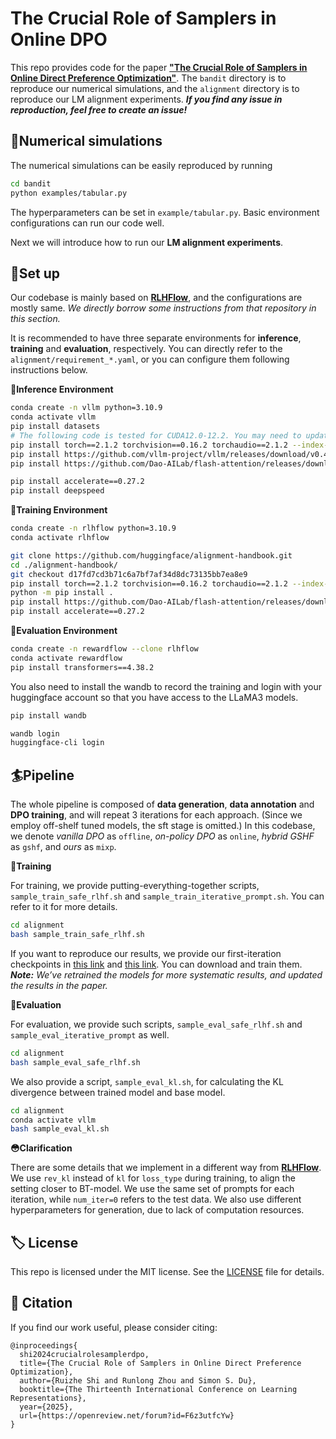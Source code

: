 # The Crucial Role of Samplers in Online DPO

This repo provides code for the paper **["The Crucial Role of Samplers in Online Direct Preference Optimization"](https://arxiv.org/pdf/2409.19605)**. The `bandit` directory is to reproduce our numerical simulations, and the `alignment` directory is to reproduce our LM alignment experiments. ***If you find any issue in reproduction, feel free to create an issue!***

## :octopus:Numerical simulations

The numerical simulations can be easily reproduced by running

```bash
cd bandit
python examples/tabular.py
```

The hyperparameters can be set in `example/tabular.py`. Basic environment configurations can run our code well. 

Next we will introduce how to run our **LM alignment experiments**.

## :hammer:Set up

Our codebase is mainly based on [**RLHFlow**](https://github.com/RLHFlow/Online-RLHF), and the configurations are mostly same. *We directly borrow some instructions from that repository in this section.*

It is recommended to have three separate environments for **inference**, **training** and **evaluation**, respectively. You can directly refer to the `alignment/requirement_*.yaml`, or you can configure them following instructions below.

**:blue_heart:Inference Environment**

```sh
conda create -n vllm python=3.10.9
conda activate vllm
pip install datasets
# The following code is tested for CUDA12.0-12.2. You may need to update the torch and flash-attention sources according to your own CUDA version
pip install torch==2.1.2 torchvision==0.16.2 torchaudio==2.1.2 --index-url https://download.pytorch.org/whl/cu121
pip install https://github.com/vllm-project/vllm/releases/download/v0.4.0/vllm-0.4.0-cp310-cp310-manylinux1_x86_64.whl 
pip install https://github.com/Dao-AILab/flash-attention/releases/download/v2.5.7/flash_attn-2.5.7+cu122torch2.1cxx11abiFALSE-cp310-cp310-linux_x86_64.whl

pip install accelerate==0.27.2
pip install deepspeed
```

**:green_heart:Training Environment**

```sh
conda create -n rlhflow python=3.10.9
conda activate rlhflow

git clone https://github.com/huggingface/alignment-handbook.git
cd ./alignment-handbook/
git checkout d17fd7cd3b71c6a7bf7af34d8dc73135bb7ea8e9
pip install torch==2.1.2 torchvision==0.16.2 torchaudio==2.1.2 --index-url https://download.pytorch.org/whl/cu121
python -m pip install .
pip install https://github.com/Dao-AILab/flash-attention/releases/download/v2.5.7/flash_attn-2.5.7+cu122torch2.1cxx11abiFALSE-cp310-cp310-linux_x86_64.whl
pip install accelerate==0.27.2
```

**:yellow_heart:Evaluation Environment**

```sh
conda create -n rewardflow --clone rlhflow
conda activate rewardflow
pip install transformers==4.38.2
```

You also need to install the wandb to record the training and login with your huggingface account so that you have access to the LLaMA3 models.

```sh
pip install wandb

wandb login
huggingface-cli login
```

## :surfer:Pipeline

The whole pipeline is composed of **data generation**, **data annotation** and **DPO training**, and will repeat $3$ iterations for each approach. (Since we employ off-shelf tuned models, the sft stage is omitted.) In this codebase, we denote *vanilla DPO* as `offline`, *on-policy DPO* as `online`, *hybrid GSHF* as `gshf`, and *ours* as `mixp`.

**:apple:Training**

For training, we provide putting-everything-together scripts, `sample_train_safe_rlhf.sh` and `sample_train_iterative_prompt.sh`. You can refer to it for more details.

```bash
cd alignment
bash sample_train_safe_rlhf.sh
```

If you want to reproduce our results, we provide our first-iteration checkpoints in [this link](https://huggingface.co/zhezi12138/alpaca-7b-iter-1) and [this link](https://huggingface.co/zhezi12138/llama-3b-iter-1). You can download and train them. ***Note:** We’ve retrained the models for more systematic results, and updated the results in the paper.*

**:green_apple:Evaluation**

For evaluation, we provide such scripts, `sample_eval_safe_rlhf.sh` and `sample_eval_iterative_prompt` as well.

```bash
cd alignment
bash sample_eval_safe_rlhf.sh
```

We also provide a script, `sample_eval_kl.sh`, for calculating the KL divergence between trained model and base model.

```bash
cd alignment
conda activate vllm
bash sample_eval_kl.sh
```

**:flushed:Clarification**

There are some details that we implement in a different way from [**RLHFlow**](https://github.com/RLHFlow/Online-RLHF). We use `rev_kl` instead of `kl` for `loss_type` during training, to align the setting closer to BT-model. We use the same set of prompts for each iteration, while `num_iter=0` refers to the test data. We also use different hyperparameters for generation, due to lack of computation resources.

## 🏷️ License

This repo is licensed under the MIT license. See the [LICENSE](https://github.com/srzer/samplers-in-online-dpo/blob/main/LICENSE) file for details.

## 📝 Citation

If you find our work useful, please consider citing:

```
@inproceedings{
  shi2024crucialrolesamplerdpo,
  title={The Crucial Role of Samplers in Online Direct Preference Optimization},
  author={Ruizhe Shi and Runlong Zhou and Simon S. Du},
  booktitle={The Thirteenth International Conference on Learning Representations},
  year={2025},
  url={https://openreview.net/forum?id=F6z3utfcYw}
}
```
